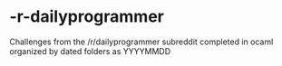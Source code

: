 # -r-dailyprogrammer

Challenges from the /r/dailyprogrammer subreddit completed in ocaml organized by dated folders as YYYYMMDD
